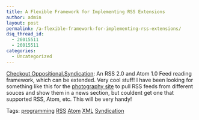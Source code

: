 ```yaml
---
title: A Flexible Framework for Implementing RSS Extensions
author: admin
layout: post
permalink: /a-flexible-framework-for-implementing-rss-extensions/
dsq_thread_id:
  - 26015511
  - 26015511
categories:
  - Uncategorized
---
```

[Checkout Oppositional.Syndication][1]: An RSS 2.0 and Atom 1.0 Feed reading framework, which can be extended. Very cool stuff! I have been looking for something like this for the [photography site][2] to pull RSS feeds from different souces and show them in a news section, but couldent get one that supported RSS, Atom, etc. This will be very handy!</p> 

Tags: <a href="http://technorati.com/tag/programming" rel="tag">programming</a> <a href="http://technorati.com/tag/RSS" rel="tag">RSS</a> <a href="http://technorati.com/tag/Atom" rel="tag">Atom</a> <a href="http://technorati.com/tag/XML" rel="tag">XML</a> <a href="http://technorati.com/tag/Syndication" rel="tag">Syndication</a>

 [1]: http://blog.oppositionallydefiant.com/PermaLink,guid,6d1c11bd-3c71-4704-8a5b-f3884351ff2f.aspx
 [2]: http://www.tiernanotoolephotography.com
